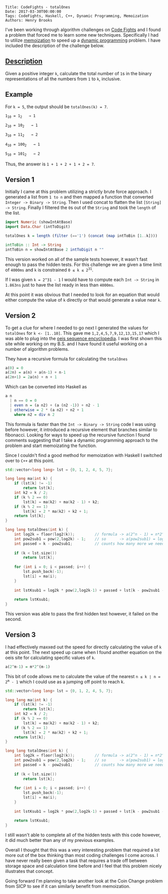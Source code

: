     Title: CodeFights - totalOnes
    Date: 2017-03-30T00:00:00
    Tags: CodeFights, Haskell, C++, Dynamic Programming, Memoization
    Authors: Henry Brooks

I've been working through algorithm challenges on [Code Fights](https://codefights.com/) and I found a problem that forced me to learn some new techniques. Specifically I had to utilize [memoization](https://en.wikipedia.org/wiki/Memoization) to speed up a [dynamic programming](https://en.wikipedia.org/wiki/Dynamic_programming) problem. I have included the description  of the challenge below.

[Description](https://codefights.com/challenge/DgH5cQEgpfu82oBQS)
---

Given a positive integer `k`, calculate the total number of `1`s in the binary representations of all the numbers from `1` to `k`, inclusive.

<!-- more -->

Example
---

For `k = 5`, the output should be `totalOnes(k) = 7`.

<code>1<sub>10</sub> = 1<sub>2</sub> &nbsp; &#8594; 1</code>

<code>2<sub>10</sub> = 10<sub>2</sub> &nbsp; &#8594; 1</code>

<code>3<sub>10</sub> = 11<sub>2</sub> &nbsp; &#8594; 2</code>

<code>4<sub>10</sub> = 100<sub>2</sub> &nbsp; &#8594; 1</code>

<code>5<sub>10</sub> = 101<sub>2</sub> &nbsp; &#8594; 2</code>

Thus, the answer is `1 + 1 + 2 + 1 + 2 = 7`.

Version 1
---

Initially I came at this problem utilizing a strictly brute force approach. I generated a list from `1 to n` and then mapped a function that converted `Integer -> Binary -> String`. Then I used concat to flatten the list `[String] -> String`. Finally I filtered the `0`s out of the `String` and took the `length` of the list.

```haskell
import Numeric (showIntAtBase)
import Data.Char (intToDigit)

totalOnes k = length (filter (=='1') (concat (map intToBin [1..k])))

intToBin :: Int -> String
intToBin n = showIntAtBase 2 intToDigit n ""
```

This version worked on all of the sample tests however, it wasn't fast enough to pass the hidden tests. For this challenge we are given a time limit of `4000ms` and `k` is constrained <code>0 &#8804; k &#8804; 2<sup>31</sup></code>.

If I was given `k = 2^31 - 1` I would have to compute each `Int -> String` in `1.863ns` just to have the list ready in less than `4000ms`.

At this point it was obvious that I needed to look for an equation that would either compute the value of `k` directly or that would generate a value near `k`.

Version 2
---

To get a clue for where I needed to go next I generated the values for `totalOnes` for `k <- [1..10]`. This gave me `1,2,4,5,7,9,12,13,15,17` which I was able to plug into the [oeis sequence encyclopedia](https://oeis.org/A000788). I was first shown this site while working on my B.S. and I have found it useful working on a number of algorithm problems.

They have a recursive formula for calculating the `totalOnes`

```haskell
a(0) = 0
a(2n) = a(n) + a(n-1) + n-1
a(2n+1) = 2a(n) + n + 1
``` 

Which can be converted into Haskell as

```haskell
a n
  | n == 0 = 0
  | even n = (a n2) + (a (n2 -1)) + n2 - 1
  | otherwise = 2 * (a n2) + n2 + 1
    where n2 = div n 2
```

This formula is faster than the `Int -> Binary -> String` code I was using before however, it introduced a recursive element that branches similar to fibonacci. Looking for ways to speed up the recursive function I found comments suggesting that I take a dynamic programming approach to the problem and start memoizating the function.

Since I couldn't find a good method for memoization with Haskell I switched over to `C++` at this point.

```c++
std::vector<long long> lst = {0, 1, 2, 4, 5, 7};

long long ma(int k) {
    if (lst[k] != -1)
        return lst[k];
    int k2 = k / 2;
    if (k % 2 == 0)
        lst[k] = ma(k2) + ma(k2 - 1) + k2;
    if (k % 2 == 1)
        lst[k] = 2 * ma(k2) + k2 + 1;
    return lst[k];
}

long long totalOnes(int k) {
    int log2k = floor(log2(k));         // formula -> a(2^n - 1) = n*2^(n-1)
    int pow2sub1 = pow(2,log2k) - 1;    // so      -> a(pow2sub1) = log2k*2^(log2k-1)
    int passed = k - pow2sub1;          // counts how many more we need to reach k
    
    if (k < lst.size())
        return lst[k];
    
    for (int i = 0; i < passed; i++) {
        lst.push_back(-1);
        lst[i] = ma(i);
    }
        
    int lstKsub1 = log2k * pow(2,log2k-1) + passed + lst[k - pow2sub1 - 1];
    
    return lstKsub1;
}
```

This version was able to pass the first hidden test however, it failed on the second.

Version 3
---

I had effectively maxxed out the speed for directly calculating the value of `k` at this point. The next speed up came when I found another equation on the oeis site for calculating specific values of `k`.

```haskell
a(2^m-1) = m*2^(m-1)
```

This bit of code allows me to calculate the value of the nearest <code>n &#8804; k &#8739; n = 2<sup>m</sup> - 1</code> which I could use as a jumping off point to reach k.

```c++
std::vector<long long> lst = {0, 1, 2, 4, 5, 7};

long long ma(int k) {
    if (lst[k] != -1)
        return lst[k];
    int k2 = k / 2;
    if (k % 2 == 0)
        lst[k] = ma(k2) + ma(k2 - 1) + k2;
    if (k % 2 == 1)
        lst[k] = 2 * ma(k2) + k2 + 1;
    return lst[k];
}

long long totalOnes(int k) {
    int log2k = floor(log2(k));         // formula -> a(2^n - 1) = n*2^(n-1)
    int pow2sub1 = pow(2,log2k) - 1;    // so      -> a(pow2sub1) = log2k*2^(log2k-1)
    int passed = k - pow2sub1;          // counts how many more we need to reach k
    
    if (k < lst.size())
        return lst[k];
    
    for (int i = 0; i < passed; i++) {
        lst.push_back(-1);
        lst[i] = ma(i);
    }
        
    int lstKsub1 = log2k * pow(2,log2k-1) + passed + lst[k - pow2sub1 - 1];
    
    return lstKsub1;
}
```

I still wasn't able to complete all of the hidden tests with this code however, it did much better than any of my previous examples.

Overall I thought that this was a very interesting problem that required a lot more out of the box thinking than most coding challenges I come across. I have never really been given a task that requires a trade off between storage space and calculation time before and I feel that this problem nicely illustrates that concept.

Going forward I'm planning to take another look at the Coin Change problem from SICP to see if it can similarly benefit from memoization.
